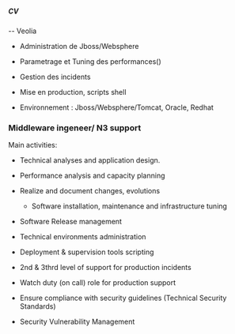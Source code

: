 ##### CV ###########
-- Veolia
- Administration de Jboss/Websphere
- Parametrage et Tuning des performances()
- Gestion des incidents
- Mise en production, scripts shell

- Environnement : Jboss/Websphere/Tomcat, Oracle, Redhat


### Middleware ingeneer/ N3 support

Main activities:
- Technical analyses and application design.

 - Performance analysis and capacity planning

- Realize and document changes, evolutions

  - Software installation, maintenance and infrastructure tuning

 - Software Release management

  - Technical environments administration

  - Deployment & supervision tools scripting

   - 2nd & 3thrd level of support for production incidents

  - Watch duty (on call) role for production support

 - Ensure compliance with security guidelines (Technical Security Standards)

- Security Vulnerability Management
